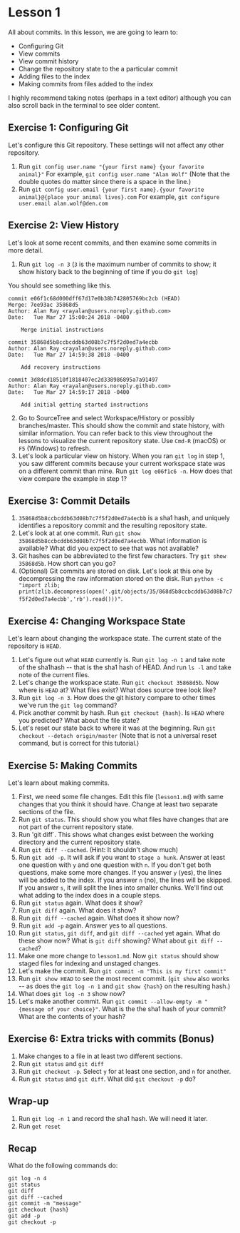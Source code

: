 Lesson 1
========

All about commits. In this lesson, we are going to learn to:

- Configuring Git
- View commits
- View commit history
- Change the repository state to the a particular commit
- Adding files to the index
- Making commits from files added to the index

I highly recommend taking notes (perhaps in a text editor) although you can also scroll back in the terminal to see older content.

Exercise 1: Configuring Git
---------------------------

Let's configure this Git repository. These settings will not affect any other repository.

1. Run `git config user.name "{your first name} {your favorite animal}"` For example, `git config user.name "Alan Wolf"` (Note that the double quotes do matter since there is a space in the line.)
2. Run `git config user.email {your first name}.{your favorite animal}@{place your animal lives}.com` For example, `git configure user.email alan.wolf@den.com`

Exercise 2: View History
------------------------

Let's look at some recent commits, and then examine some commits in more detail.

1. Run `git log -n 3`  (`3` is the maximum number of commits to show; it show history back to the beginning of time if you do `git log`)

You should see something like this.

```
commit e06f1c68d000dff67d17e0b38b742805769bc2cb (HEAD)
Merge: 7ee93ac 35868d5
Author: Alan Ray <rayalan@users.noreply.github.com>
Date:   Tue Mar 27 15:00:24 2018 -0400

    Merge initial instructions

commit 35868d5b8ccbcddb63d08b7c7f5f2d0ed7a4ecbb
Author: Alan Ray <rayalan@users.noreply.github.com>
Date:   Tue Mar 27 14:59:38 2018 -0400

    Add recovery instructions

commit 3d8dcd18510f1818407ec2d338986895a7a91497
Author: Alan Ray <rayalan@users.noreply.github.com>
Date:   Tue Mar 27 14:59:17 2018 -0400

    Add initial getting started instructions
```

2. Go to SourceTree and select Workspace/History or possibly branches/master. This should show the commit and state history, with similar information. You can refer back to this view throughout the lessons to visualize the current repository state. Use `Cmd-R` (macOS) or `F5` (Windows) to refresh.
3. Let's look a particular view on history. When you ran `git log` in step 1, you saw different commits because your current workspace state was on a different commit than mine. Run `git log e06f1c6 -n`. How does that view compare the example in step 1?

Exercise 3: Commit Details
--------------------------

1. `35868d5b8ccbcddb63d08b7c7f5f2d0ed7a4ecbb` is a sha1 hash, and uniquely identifies a repository commit and the resulting repository state.
2. Let's look at at one commit. Run `git show 35868d5b8ccbcddb63d08b7c7f5f2d0ed7a4ecbb`. What information is available? What did you expect to see that was not available?
3. Git hashes can be abbreviated to the first few characters. Try `git show 35868d5b`. How short can you go?
4. (Optional) Git commits are stored on disk. Let's look at this one by decompressing the raw information stored on the disk. Run `python -c "import zlib; print(zlib.decompress(open('.git/objects/35/868d5b8ccbcddb63d08b7c7f5f2d0ed7a4ecbb','rb').read()))"`.

Exercise 4: Changing Workspace State
------------------------------------

Let's learn about changing the workspace state. The current state of the repository is `HEAD`.

1. Let's figure out what `HEAD` currently is. Run `git log -n 1` and take note of the sha1hash -- that is the sha1 hash of HEAD. And run `ls -l` and take note of the current files.
2. Let's change the workspace state. Run `git checkout 35868d5b`. Now where is `HEAD` at? What files exist? What does source tree look like?
3. Run `git log -n 3`. How does the git history compare to other times we've run the `git log` command?
4. Pick another commit by hash. Run `git checkout {hash}`. Is `HEAD` where you predicted? What about the file state?
5. Let's reset our state back to where it was at the beginning. Run `git checkout --detach origin/master`  (Note that is not a universal reset command, but is correct for this tutorial.)

Exercise 5: Making Commits
--------------------------

Let's learn about making commits.

1. First, we need some file changes. Edit this file (`lesson1.md`) with same changes that you think it should have. Change at least two separate sections of the file.
2. Run `git status`. This should show you what files have changes that are not part of the current repository state.
3. Run 'git diff`. This shows what changes exist between the working directory and the current repository state.
4. Run `git diff --cached`. (Hint: It shouldn't show much)
3. Run `git add -p`. It will ask if you want to `stage a hunk`. Answer at least one question with `y` and one question with `n`. If you don't get both questions, make some more changes. If you answer `y` (yes), the lines will be added to the index. If you answer `n` (no), the lines will be skipped. If you answer `s`, it will split the lines into smaller chunks. We'll find out what adding to the index does in a couple steps.
4. Run `git status` again. What does it show?
5. Run `git diff` again. What does it show?
6. Run `git diff --cached` again. What does it show now?
7. Run `git add -p` again. Answer yes to all questions.
8. Run `git status`, `git diff`, and `git diff --cached` yet again. What do these show now? What is `git diff` showing? What about `git diff --cached`?
9. Make one more change to `lesson1.md`. Now `git status` should show staged files for indexing and unstaged changes.
9. Let's make the commit. Run `git commit -m "This is my first commit"`
10. Run `git show HEAD` to see the most recent commit. (`git show` also works -- as does the `git log -n 1` and `git show {hash}` on the resulting hash.)
11. What does `git log -n 3` show now?
12. Let's make another commit. Run `git commit --allow-empty -m "{message of your choice}"`. What is the the sha1 hash of your commit? What are the contents of your hash?

Exercise 6: Extra tricks with commits (Bonus)
---------------------------------------------

1. Make changes to a file in at least two different sections.
2. Run `git status` and `git diff`
3. Run `git checkout -p`. Select `y` for at least one section, and `n` for another.
2. Run `git status` and `git diff`. What did `git checkout -p` do?

Wrap-up
-------

1. Run `git log -n 1` and record the sha1 hash. We will need it later.
2. Run `get reset`

Recap
-----

What do the following commands do:

    git log -n 4
    git status
    git diff
    git diff --cached
    git commit -m "message"
    git checkout {hash}
    git add -p
    git checkout -p
